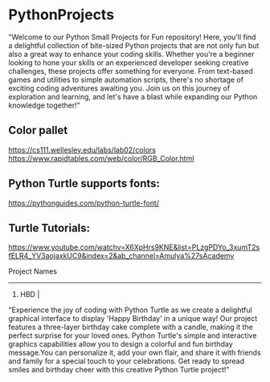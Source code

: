 # PythonProjects
"Welcome to our Python Small Projects for Fun repository! Here, you'll find a delightful collection of bite-sized Python projects that are not only fun but also a great way to enhance your coding skills. Whether you're a beginner looking to hone your skills or an experienced developer seeking creative challenges, these projects offer something for everyone. From text-based games and utilities to simple automation scripts, there's no shortage of exciting coding adventures awaiting you. Join us on this journey of exploration and learning, and let's have a blast while expanding our Python knowledge together!"

Color pallet
------------------------------------------------------
https://cs111.wellesley.edu/labs/lab02/colors
https://www.rapidtables.com/web/color/RGB_Color.html 

Python Turtle supports fonts:
-------------------------------------------------------
https://pythonguides.com/python-turtle-font/ 

Turtle Tutorials:
-------------------------------------------------------
https://www.youtube.com/watchv=X6XpHrs9KNE&list=PLzgPDYo_3xumT2sfELR4_YV3aojaxkUC9&index=2&ab_channel=Amulya%27sAcademy

Project Names
______________________________________
01. HBD |
   
"Experience the joy of coding with Python Turtle as we create a delightful graphical interface to display 'Happy Birthday' in a unique way!
Our project features a three-layer birthday cake complete with a candle, making it the perfect surprise for your loved ones.
Python Turtle's simple and interactive graphics capabilities allow you to design a colorful and fun birthday message.You can personalize it, add your own flair, and share it with friends and family for a special touch to your celebrations. Get ready to spread smiles and birthday cheer with this creative Python Turtle project!"



